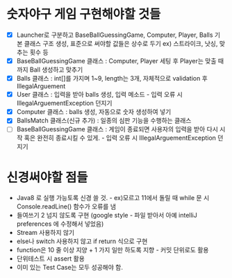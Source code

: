 # 숫자야구 게임 구현해야할 것들

- [x]  Launcher로 구분하고 BaseBallGuessingGame, Computer, Player, Balls 기본 클래스 구조 생성, 표준으로 써야할 값들은 상수로 두기 ex) 스트라이크, 낫싱, 맞추는 횟수 등
- [x]  BaseBallGuessingGame 클래스 : Computer, Player 세팅 후 Player는 맞출 때 까지 Ball 생성하고 맞추기
- [x]  Balls 클래스 : int[]를 가지며 1~9, length는 3개, 자체적으로 validation 후 IllegalArguement
- [x]  User 클래스 : 입력을 받아 balls 생성, 입력 메소드  - 입력 오류 시 IllegalArguementException 던지기
- [x]  Computer 클래스 : balls 생성, 자동으로 숫자 생성하여 넣기
- [x]  BallsMatch 클래스(신규 추가) : 일종의 심판 기능을 수행하는 클래스    
- [ ]  BaseBallGuessingGame 클래스 : 게임이 종료되면 사용자의 입력을 받아 다시 시작 혹은 완전히 종료시킬 수 있게. - 입력 오류 시 IllegalArguementException 던지기

# 신경써야할 점들

- Java8 로 실행 가능토록 신경 쓸 것. - ex)모르고 11에서 돌릴 때 while 문 시 Console.readLine() 함수가 오류를 냄
- 들여쓰기 2 넘지 않도록 구현 (google style - 파일 받아서 아예 intelliJ preferences 에 수정해서 넣었음)
- Stream 사용하지 않기
- else나 switch 사용하지 않고 if return  식으로 구현
- function은 10 줄 이상 지양 + 1 가지 일만 하도록 지향 - 커밋 단위로도 활용
- 단위테스트 시 assert 활용
- 이미 있는 Test Case는 모두 성공해야 함.
